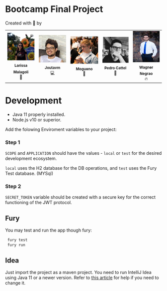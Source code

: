 #  Bootcamp Final Project
Created with 💛 by

<!-- ALL-CREATORS-LIST:START - Do not remove or modify this section -->
<!-- prettier-ignore-start -->
<!-- markdownlint-disable -->
<table>
  <tr>
    <td align="center">
        <a href="https://github.com/LarissaGMalagoli">
        <img src="docs/guide/resources/larissa-malagoli.jpg" width="100px;" alt=""/><br />
        <sub>
            <b>Larissa Malagoli</b>
        </sub>
        </a><br />
        💫</a>
    </td>
    <td align="center">
        <a href="https://github.com/joutavm">
        <img src="docs/guide/resources/joao-magalhaes.jpg" width="100px;" alt=""/><br />
        <sub>
            <b>Joutavm</b>
        </sub>
        </a><br />
        💻</a>
    </td>
    <td align="center">
        <a href="https://github.com/mogmeli">
        <img src="docs/guide/resources/murilo-preccaro.jpg" width="100px;" alt=""/><br />
        <sub>
            <b>Mogueno</b>
        </sub>
        </a><br />
        🧙‍</a>
    </td>
    <td align="center">
        <a href="https://github.com/pedro-cattel">
        <img src="docs/guide/resources/pedro-cattel.jpeg" width="100px;" alt=""/><br />
        <sub>
            <b>Pedro Cattel</b>
        </sub>
        </a><br />
        🍻</a>
    </td>
    <td align="center">
        <a href="https://github.com/wagnernegrao">
        <img src="docs/guide/resources/wagner-negrao.jpg" width="100px;" height="100px;" alt=""/><br />
        <sub>
            <b>Wagner Negrao</b>
        </sub>
        </a><br />
        🔥</a>
    </td>
  </tr>

</table>

<!-- markdownlint-restore -->
<!-- prettier-ignore-end -->

<!-- ALL-CREATORS-LIST:END -->
# Development

* Java 11 properly installed.
* Node.js v10 or superior.

Add the folowing Enviroment variables to your project:

### Step 1
```SCOPE``` and ``APPLICATION`` should have the values - ``local`` or ``test`` for the desired development ecosystem.

```local``` uses the H2 database for the DB operations, and ``test`` uses the Fury Test database. (MYSql)

### Step 2

``SECRET_TOKEN`` variable should be created with a secure key for the correct functioning of the JWT protocol.


## Fury

You may test and run the app though fury:

```
 fury test
 fury run
```

## Idea

Just import the project as a maven project. You need to run IntelliJ Idea using Java 11 or a newer version. Refer
to [this article](https://intellij-support.jetbrains.com/hc/en-us/articles/206544879-Selecting-the-JDK-version-the-IDE-will-run-under) for help if you need to change it.